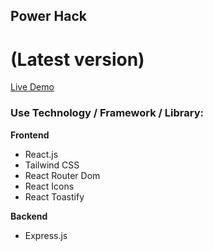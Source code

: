 ## Power Hack

# (Latest version)
[Live Demo](https://www.power-hack.com)

### Use Technology / Framework / Library:
**Frontend**
- React.js
- Tailwind CSS
- React Router Dom
- React Icons
- React Toastify

**Backend**
- Express.js
